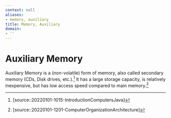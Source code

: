 ```yaml
---
context: null
aliases:
- memory, auxiliary
title: Memory, Auxiliary
domain:
- ''
---
```


# Auxiliary Memory

Auxiliary Memory is a (non-volatile) form of memory, also called secondary memory (CDs, Disk drives, etc.).[^1] It has a large storage capacity, is relatively inexpensive, but has low access speed compared to main memory.[^2]

[^1]: [source::20220101-1015-IntroductionComputersJava]
[^2]: [source::20220101-1201-ComputerOrganizationArchitecture]
